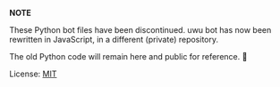 **NOTE**

These Python bot files have been discontinued. uwu bot has now been rewritten in JavaScript, in a different (private) repository. 

The old Python code will remain here and public for reference. 🐍

License: [MIT](LICENSE)
